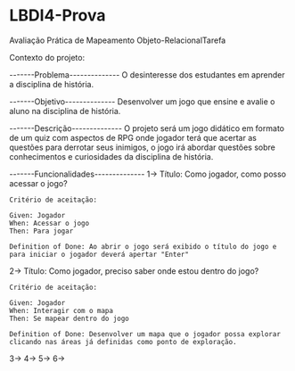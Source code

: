 # LBDI4-Prova
Avaliação Prática de Mapeamento Objeto-RelacionalTarefa

Contexto do projeto:

-------Problema--------------
O desinteresse dos estudantes em aprender a disciplina de história.

-------Objetivo--------------
Desenvolver um jogo que ensine e avalie o aluno na disciplina de história.

-------Descrição--------------
O projeto será um jogo didático em formato de um quiz com aspectos de RPG onde jogador terá que acertar as questões para derrotar seus inimigos, o jogo irá abordar questões sobre conhecimentos e curiosidades da disciplina de história.


-------Funcionalidades--------------
1-> Título: Como jogador, como posso acessar o jogo?

    Critério de aceitação: 
    
    Given: Jogador
    When: Acessar o jogo
    Then: Para jogar
    
    Definition of Done: Ao abrir o jogo será exibido o título do jogo e para iniciar o jogador deverá apertar "Enter"




2-> Título: Como jogador, preciso saber onde estou dentro do jogo?

    Critério de aceitação:
    
    Given: Jogador
    When: Interagir com o mapa
    Then: Se mapear dentro do jogo
    
    Definition of Done: Desenvolver um mapa que o jogador possa explorar clicando nas áreas já definidas como ponto de exploração.
    
3->
4->
5->
6->
